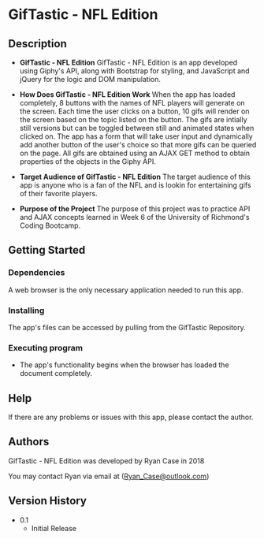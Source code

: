 # GifTastic - NFL Edition

## Description

* **GifTastic - NFL Edition**
GifTastic - NFL Edition is an app developed using Giphy's API, along with Bootstrap for styling, and JavaScript and jQuery for the logic and DOM manipulation.

* **How Does GifTastic - NFL Edition Work**
When the app has loaded completely, 8 buttons with the names of NFL players will generate on the screen. Each time the user clicks on a button, 10 gifs will render on the screen based on the topic listed on the button. The gifs are intially still versions but can be toggled between still and animated states when clicked on. The app has a form that will take user input and dynamically add another button of the user's choice so that more gifs can be queried on the page. All gifs are obtained using an AJAX GET method to obtain properties of the objects in the Giphy API.

* **Target Audience of GifTastic - NFL Edition**
The target audience of this app is anyone who is a fan of the NFL and is lookin for entertaining gifs of their favorite players. 

* **Purpose of the Project**
The purpose of this project was to practice API and AJAX concepts learned in Week 6 of the University of Richmond's Coding Bootcamp.

## Getting Started

### Dependencies

A web browser is the only necessary application needed to run this app.

### Installing

The app's files can be accessed by pulling from the GifTastic Repository.

### Executing program

* The app's functionality begins when the browser has loaded the document completely.

## Help

If there are any problems or issues with this app, please contact the author.

## Authors

GifTastic - NFL Edition was developed by Ryan Case in 2018

You may contact Ryan via email at (Ryan_Case@outlook.com)

## Version History

* 0.1
    * Initial Release

